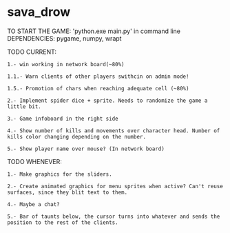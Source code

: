 # sava_drow
TO START THE GAME: 'python.exe main.py' in command line
DEPENDENCIES: pygame, numpy, wrapt

TODO CURRENT:

    1.- win working in network board(~80%)

    1.1.- Warn clients of other players swithcin on admin mode!

    1.5.- Promotion of chars when reaching adequate cell (~80%)

    2.- Implement spider dice + sprite. Needs to randomize the game a little bit.

    3.- Game infoboard in the right side

    4.- Show number of kills and movements over character head. Number of kills color changing depending on the number.

    5.- Show player name over mouse? (In network board)

TODO WHENEVER:

    1.- Make graphics for the sliders.

    2.- Create animated graphics for menu sprites when active? Can't reuse surfaces, since they blit text to them.

    4.- Maybe a chat?

    5.- Bar of taunts below, the cursor turns into whatever and sends the position to the rest of the clients.